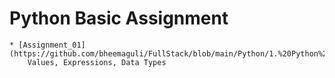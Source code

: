 # Python Basic Assignment
    * [Assignment_01](https://github.com/bheemaguli/FullStack/blob/main/Python/1.%20Python%20Basic%20Assignment/Assignment_01.ipynb)
        Values, Expressions, Data Types
